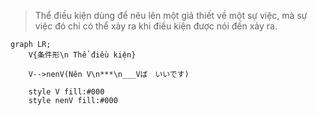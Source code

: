﻿>Thể điều kiện dùng để nêu lên một giả thiết về một sự việc, mà sự việc đó chỉ có thể xảy ra khi điều kiện được nói đến xảy ra. 
```mermaid
graph LR;
    V{条件形\n Thể điều kiện}

    V-->nenV(Nên V\n***\n___Vば　いいです)

    style V fill:#000
    style nenV fill:#000
```